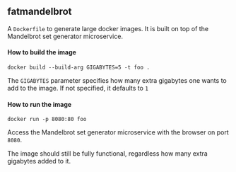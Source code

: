 ## fatmandelbrot

A `Dockerfile` to generate large docker images.
It is built on top of the Mandelbrot set generator microservice.

#### How to build the image
```
docker build --build-arg GIGABYTES=5 -t foo .
```
The `GIGABYTES` parameter specifies how many extra gigabytes one wants to add to the image. If not specified, it defaults to `1`

#### How to run the image
```
docker run -p 8080:80 foo
```
Access the Mandelbrot set generator microservice with the browser on port `8080`.

The image should still be fully functional, regardless how many extra gigabytes added to it.